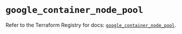# `google_container_node_pool`

Refer to the Terraform Registry for docs: [`google_container_node_pool`](https://registry.terraform.io/providers/hashicorp/google/6.48.0/docs/resources/container_node_pool).
